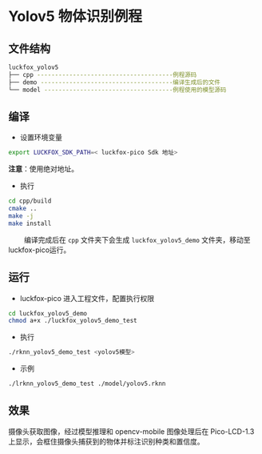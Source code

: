 # Yolov5 物体识别例程

## 文件结构

```bash
luckfox_yolov5
├── cpp --------------------------------------例程源码
├── demo -------------------------------------编译生成后的文件
└── model ------------------------------------例程使用的模型源码
```

## 编译

+ 设置环境变量

```bash
export LUCKFOX_SDK_PATH=< luckfox-pico Sdk 地址>
```

**注意**：使用绝对地址。

+ 执行

```bash
cd cpp/build
cmake ..
make -j
make install
```

        编译完成后在 `cpp` 文件夹下会生成 `luckfox_yolov5_demo` 文件夹，移动至 luckfox-pico运行。

## 运行

+ luckfox-pico 进入工程文件，配置执行权限

```bash
cd luckfox_yolov5_demo
chmod a+x ./luckfox_yolov5_demo_test
```

+ 执行

```bash
./rknn_yolov5_demo_test <yolov5模型> 
```

+ 示例

```bash
./lrknn_yolov5_demo_test ./model/yolov5.rknn
```

## 效果

摄像头获取图像，经过模型推理和 opencv-mobile 图像处理后在 Pico-LCD-1.3 上显示，会框住摄像头捕获到的物体并标注识别种类和置信度。
